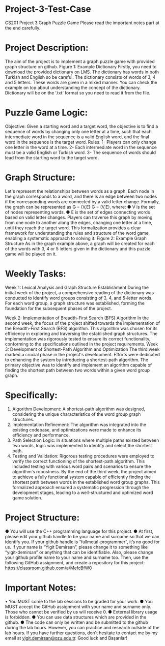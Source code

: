 # Project-3-Test-Case
 CS201 Project 3
Graph Puzzle Game
Please read the important notes part at the end carefully.
# Project Description:
The aim of the project is to implement a graph puzzle game with provided graph structure on github.
Figure 1: Example Dictionary
Firstly, you need to download the provided dictionary on LMS. The dictionary has words in both Turkish and English so be careful. The dictionary consists of words of 3, 4 and 5 letters. These words are given in a mixed manner. You can check the example on top about understanding the concept of the dictionary. Dictionary will be on the ‘.txt’ format so you need to read it from the file.
# Puzzle Game Logic:
Objective:
Given a starting word and a target word, the objective is to find a sequence of words by changing only one letter at a time, such that each intermediate word in the sequence is a valid English word, and the final word in the sequence is the target word.
Rules:
1- Players can only change one letter in the word at a time.
2- Each intermediate word in the sequence must be a valid English or Turkish word. 3- The sequence of words should lead from the starting word to the target word.
 
# Graph Structure:
Let's represent the relationships between words as a graph. Each node in the graph corresponds to a word, and there is an edge between two nodes if the corresponding words are connected by a valid letter change. Formally, the graph can be represented as
G = (V,E)
G = (V,E), where:
● V is the set of nodes representing words.
● E is the set of edges connecting words based on valid letter changes.
Players can traverse this graph by moving from one node to another along the edges, changing one letter at a time, until they reach the target word.
This formalization provides a clear framework for understanding the rules and structure of the word game, enabling a systematic approach to solving it.
Figure 2: Example Graph Structure
As in the graph example above, a graph will be created for each of the words with 3, 4 or 5 letters given in the dictionary and this puzzle game will be played on it.
# Weekly Tasks:
Week 1: Lexical Analysis and Graph Structure Establishment
During the initial week of the project, a comprehensive reading of the dictionary was conducted to identify word groups consisting of 3, 4, and 5-letter words. For each word group, a graph structure was established, forming the foundation for the subsequent phases of the project.
 
 Week 2: Implementation of Breadth-First Search (BFS) Algorithm
In the second week, the focus of the project shifted towards the implementation of the Breadth-First Search (BFS) algorithm. This algorithm was chosen for its efficiency in exploring and traversing the established graph structures. The implementation was rigorously tested to ensure its correct functionality, conforming to the specifications outlined in the project requirements.
Week 3: Development of Shortest-Path Algorithm and Optimization
The third week marked a crucial phase in the project's development. Efforts were dedicated to enhancing the system by introducing a shortest-path algorithm. The primary objective was to identify and implement an algorithm capable of finding the shortest path between two words within a given word group graph.
# Specifically:
1. Algorithm Development: A shortest-path algorithm was designed, considering the
unique characteristics of the word group graph structures.
2. Implementation Refinement: The algorithm was integrated into the existing codebase, and optimizations were made to enhance its efficiency and performance.
3. Path Selection Logic: In situations where multiple paths existed between two words, logic was implemented to identify and select the shortest path.
4. Testing and Validation: Rigorous testing procedures were employed to verify the correct functioning of the shortest-path algorithm. This included testing with various word pairs and scenarios to ensure the algorithm's robustness.
By the end of the third week, the project aimed to achieve a fully functional system capable of efficiently finding the shortest path between words in the established word group graphs. This formalized approach ensured a systematic progression through the development stages, leading to a well-structured and optimized word game solution.
# Project Structure:
● You will use the C++ programming language for this project.
● At first, please edit your github handle to be your name and surname so that we can identify you.
If your github handle is “fullmetal-programmer”, it’s no good for us. If your name is “Yigit Demirsan”, please change it to something like “yigit-demirsan” or anything that can be identifiable. Also, please change your github profile name to your name and surname too. Then, use the following GitHub assignment, and create a repository for this project: https://classroom.github.com/a/MefcBfW0
 
# Important Notes:
• You MUST come to the lab sessions to be graded for your work.
● You MUST accept the GitHub assignment with your name and surname only. Those who cannot be verified by us will receive 0.
● External library usage is forbidden.
● You can use data structures which are provided in the github.
● The code can only be written and be submitted to the github during the lab hours.
However, you can practice and research outside of the lab hours.
If you have further questions, don't hesitate to contact me by my email at yigit.demirsan@ozu.edu.tr. Good luck and Başarılar!
